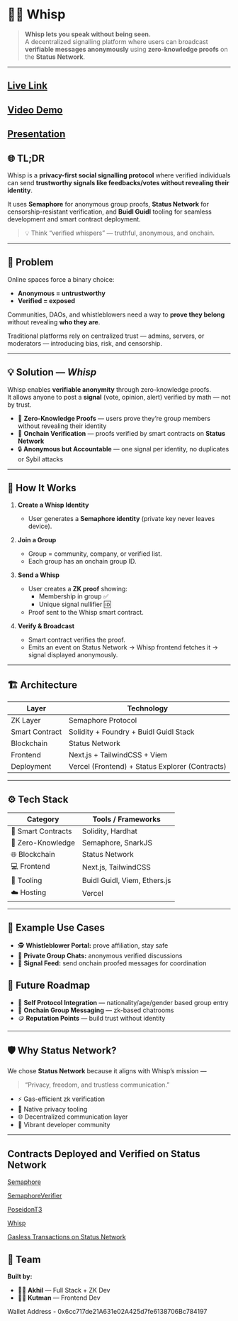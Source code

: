 # 🕵️‍♀️ Whisp

> **Whisp lets you speak without being seen.**  
> A decentralized signalling platform where users can broadcast **verifiable messages anonymously** using **zero-knowledge proofs** on the **Status Network**.  

---

## [Live Link](https://whisp-mu.vercel.app/)

## [Video Demo](https://www.loom.com/share/5d32170117cd416489be9b735a36b281)

## [Presentation](https://www.canva.com/design/DAG21Lsrmjs/CVtZxm08W8F0WT5qCVbMng/edit)

## 🌐 TL;DR

Whisp is a **privacy-first social signalling protocol** where verified individuals can send **trustworthy signals like feedbacks/votes without revealing their identity**.  

It uses **Semaphore** for anonymous group proofs, **Status Network** for censorship-resistant verification, and **Buidl Guidl** tooling for seamless development and smart contract deployment.

> 💡 Think “verified whispers” — truthful, anonymous, and onchain.

---

## 🎯 Problem

Online spaces force a binary choice:
- **Anonymous = untrustworthy**  
- **Verified = exposed**

Communities, DAOs, and whistleblowers need a way to **prove they belong** without revealing **who they are**.

Traditional platforms rely on centralized trust — admins, servers, or moderators — introducing bias, risk, and censorship.

---

## 💡 Solution — *Whisp*

Whisp enables **verifiable anonymity** through zero-knowledge proofs.  
It allows anyone to post a **signal** (vote, opinion, alert) verified by math — not by trust.

- 🧠 **Zero-Knowledge Proofs** — users prove they’re group members without revealing their identity  
- 🔗 **Onchain Verification** — proofs verified by smart contracts on **Status Network**  
- 🔒 **Anonymous but Accountable** — one signal per identity, no duplicates or Sybil attacks  

---

## 🧩 How It Works

1. **Create a Whisp Identity**
   - User generates a **Semaphore identity** (private key never leaves device).  

2. **Join a Group**
   - Group = community, company, or verified list.
   - Each group has an onchain group ID.

3. **Send a Whisp**
   - User creates a **ZK proof** showing:
     - Membership in group ✅  
     - Unique signal nullifier 🆔  
   - Proof sent to the Whisp smart contract.

4. **Verify & Broadcast**
   - Smart contract verifies the proof.  
   - Emits an event on Status Network → Whisp frontend fetches it → signal displayed anonymously.

---

## 🏗️ Architecture


| Layer | Technology |
|-------|-------------|
| ZK Layer | Semaphore Protocol |
| Smart Contract | Solidity + Foundry + Buidl Guidl Stack |
| Blockchain | Status Network |
| Frontend | Next.js + TailwindCSS + Viem |
| Deployment | Vercel (Frontend) + Status Explorer (Contracts) |

---

## ⚙️ Tech Stack

| Category | Tools / Frameworks |
|-----------|--------------------|
| 🧱 Smart Contracts | Solidity, Hardhat |
| 🔐 Zero-Knowledge | Semaphore, SnarkJS |
| 🌐 Blockchain | Status Network |
| 💻 Frontend | Next.js, TailwindCSS |
| 🧰 Tooling | Buidl Guidl, Viem, Ethers.js |
| ☁️ Hosting | Vercel |

---

## 🧠 Example Use Cases
 
- 🕵️ **Whistleblower Portal:** prove affiliation, stay safe  
- 💬 **Private Group Chats:** anonymous verified discussions  
- 🔔 **Signal Feed:** send onchain proofed messages for coordination  



## 🔭 Future Roadmap

- 🧩 **Self Protocol Integration** — nationality/age/gender based group entry  
- 💬 **Onchain Group Messaging** — zk-based chatrooms  
- 🪙 **Reputation Points** — build trust without identity  

---

## 🛡️ Why Status Network?

We chose **Status Network** because it aligns with Whisp’s mission —  
> “Privacy, freedom, and trustless communication.”

- ⚡ Gas-efficient zk verification  
- 🔐 Native privacy tooling  
- 🌐 Decentralized communication layer  
- 💬 Vibrant developer community  

---

## Contracts Deployed and Verified on Status Network

[Semaphore](https://sepoliascan.status.network/address/0x9d4454B023096f34B160D6B654540c56A1F81688?tab=contract)

[SemaphoreVerifier](https://sepoliascan.status.network/address/0x7a2088a1bFc9d81c55368AE168C2C02570cB814F?tab=contract)

[PoseidonT3](https://sepoliascan.status.network/address/0x8f86403A4DE0BB5791fa46B8e795C547942fE4Cf?tab=contract)

[Whisp](https://sepoliascan.status.network/address/0x4309Eb90A37cfD0ecE450305B24a2DE68b73f312?tab=contract)

[Gasless Transactions on Status Network](https://sepoliascan.status.network/address/0x4309Eb90A37cfD0ecE450305B24a2DE68b73f312?tab=txs)

## 👥 Team

**Built by:**

- 🧑‍💻 **Akhil** — Full Stack + ZK Dev  
- 🧑‍💻 **Kutman** — Frontend Dev  


Wallet Address - 0x6cc717de21A631e02A425d7fe6138706Bc784197
